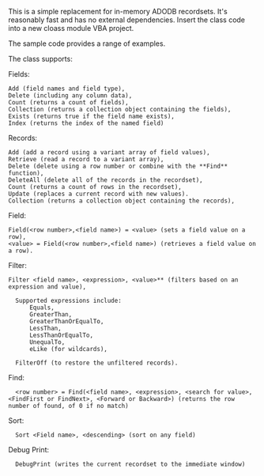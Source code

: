 This is a simple replacement for in-memory ADODB recordsets. It's reasonably fast and has no external dependencies.
Insert the class code into a new cloass module VBA project.

The sample code provides a range of examples.

The class supports:

  Fields: 
  
    Add (field names and field type), 
    Delete (including any column data), 
    Count (returns a count of fields), 
    Collection (returns a collection object containing the fields), 
    Exists (returns true if the field name exists),
    Index (returns the index of the named field)
    
  Records:
  
    Add (add a record using a variant array of field values),
    Retrieve (read a record to a variant array),
    Delete (delete using a row number or combine with the **Find** function), 
    DeleteAll (delete all of the records in the recordset),
    Count (returns a count of rows in the recordset), 
    Update (replaces a current record with new values).
    Collection (returns a collection object containing the records), 
    
  Field:
  
    Field(<row number>,<field name>) = <value> (sets a field value on a row),
    <value> = Field(<row number>,<field name>) (retrieves a field value on a row).
    
  Filter:

    Filter <field name>, <expression>, <value>** (filters based on an expression and value),
    
      Supported expressions include:
          Equals,
          GreaterThan,
          GreaterThanOrEqualTo,
          LessThan,
          LessThanOrEqualTo,
          UnequalTo,
          eLike (for wildcards),

      FilterOff (to restore the unfiltered records).

  Find:

      <row number> = Find(<field name>, <expression>, <search for value>, <FindFirst or FindNext>, <Forward or Backward>) (returns the row number of found, of 0 if no match)

  Sort:

      Sort <Field name>, <descending> (sort on any field)

  Debug Print:

      DebugPrint (writes the current recordset to the immediate window)
